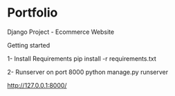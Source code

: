 # Portfolio

Django Project - Ecommerce Website

Getting started

1- Install Requirements
pip install -r requirements.txt

2- Runserver on port 8000
python manage.py runserver

http://127.0.0.1:8000/
